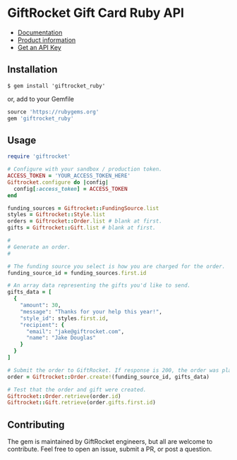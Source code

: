 # GiftRocket Gift Card Ruby API

- [Documentation](https://www.giftrocket.com/docs)
- [Product information](https://www.giftrocket.com/rewards)
- [Get an API Key](https://www.giftrocket.com/rewards/auth/signup)

Installation
------------

`$ gem install 'giftrocket_ruby'`

or, add to your Gemfile

```ruby
source 'https://rubygems.org'
gem 'giftrocket_ruby'
```

Usage
-----

```ruby
require 'giftrocket'

# Configure with your sandbox / production token.
ACCESS_TOKEN = 'YOUR_ACCESS_TOKEN_HERE'
Giftrocket.configure do |config|
  config[:access_token] = ACCESS_TOKEN
end

funding_sources = Giftrocket::FundingSource.list
styles = Giftrocket::Style.list
orders = Giftrocket::Order.list # blank at first.
gifts = Giftrocket::Gift.list # blank at first.

#
# Generate an order.
#

# The funding source you select is how you are charged for the order.
funding_source_id = funding_sources.first.id

# An array data representing the gifts you'd like to send.
gifts_data = [
  {
    "amount": 30,
    "message": "Thanks for your help this year!",
    "style_id": styles.first.id,
    "recipient": {
      "email": "jake@giftrocket.com",
      "name": "Jake Douglas"
    }
  }
]

# Submit the order to GiftRocket. If response is 200, the order was placed.
order = Giftrocket::Order.create!(funding_source_id, gifts_data)

# Test that the order and gift were created.
Giftrocket::Order.retrieve(order.id)
Giftrocket::Gift.retrieve(order.gifts.first.id)
```

Contributing
------------
The gem is maintained by GiftRocket engineers, but all are welcome to contribute.
Feel free to open an issue, submit a PR, or post a question.
